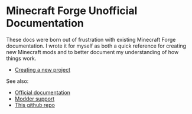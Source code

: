 # Minecraft Forge Unofficial Documentation

These docs were born out of frustration with existing Minecraft
Forge documentation. I wrote it for myself as both a quick reference for
creating new Minecraft mods and to better document my understanding of how
things work.


* [Creating a new project](new-project.md)

See also:

 * [Official documentation][mcforge]
 * [Modder support][support]
 * [This github repo][repo]

[mcforge]: http://mcforge.readthedocs.org/
[support]: http://www.minecraftforge.net/forum/index.php/board,73.0.html
[repo]: http://github.com/lorin/forge-docs

